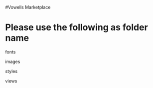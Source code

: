 #Vowells Marketplace

Please use the following as folder name
========================================

fonts

images

styles

views

